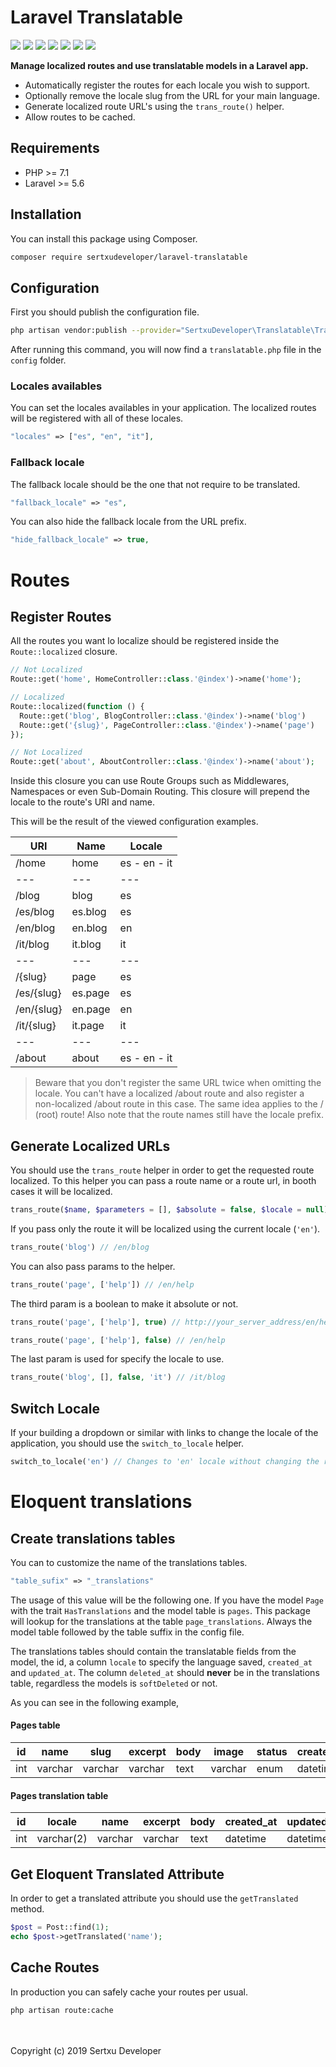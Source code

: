 # Laravel Translatable
![](https://img.shields.io/github/v/release/sertxudeveloper/laravel-translatable) ![](https://img.shields.io/github/license/sertxudeveloper/laravel-translatable) ![](https://img.shields.io/librariesio/github/sertxudeveloper/laravel-translatable) ![](https://img.shields.io/github/repo-size/sertxudeveloper/laravel-translatable) ![](https://img.shields.io/packagist/dt/sertxudeveloper/laravel-translatable) ![](https://img.shields.io/github/issues/sertxudeveloper/laravel-translatable) ![](https://img.shields.io/packagist/php-v/sertxudeveloper/laravel-translatable)

**Manage localized routes and use translatable models in a Laravel app.**
 - Automatically register the routes for each locale you wish to support.
 - Optionally remove the locale slug from the URL for your main language.
 - Generate localized route URL's using the ``trans_route()`` helper.
 - Allow routes to be cached.

## Requirements
  - PHP >= 7.1
  - Laravel >= 5.6

## Installation
You can install this package using Composer.

```sh
composer require sertxudeveloper/laravel-translatable
```

## Configuration
First you should publish the configuration file.

```sh
php artisan vendor:publish --provider="SertxuDeveloper\Translatable\TranslatableServiceProvider" --tag="config"
```

After running this command, you will now find a ``translatable.php`` file in the ``config`` folder.

### Locales availables
You can set the locales availables in your application. The localized routes will be registered with all of these locales.

```php
"locales" => ["es", "en", "it"],
```
### Fallback locale
The fallback locale should be the one that not require to be translated.

```php
"fallback_locale" => "es",
```
You can also hide the fallback locale from the URL prefix.

```php
"hide_fallback_locale" => true,
```

# Routes
## Register Routes
All the routes you want lo localize should be registered inside the ``Route::localized`` closure.

```php
// Not Localized
Route::get('home', HomeController::class.'@index')->name('home');

// Localized
Route::localized(function () {
  Route::get('blog', BlogController::class.'@index')->name('blog')
  Route::get('{slug}', PageController::class.'@index')->name('page')
});

// Not Localized
Route::get('about', AboutController::class.'@index')->name('about');
```

Inside this closure you can use Route Groups such as Middlewares, Namespaces or even Sub-Domain Routing. This closure will prepend the locale to the route's URI and name.

This will be the result of the viewed configuration examples.

| URI | Name | Locale |
| --- | --- | --- |
| /home | home | es - en - it |
| --- | --- | --- |
| /blog | blog | es |
| /es/blog | es.blog | es |
| /en/blog | en.blog | en |
| /it/blog | it.blog | it |
| --- | --- | --- |
| /{slug} | page | es |
| /es/{slug} | es.page | es |
| /en/{slug} | en.page | en |
| /it/{slug} | it.page | it |
| --- | --- | --- |
| /about | about | es - en - it |

> Beware that you don't register the same URL twice when omitting the locale. You can't have a localized /about route and also register a non-localized /about route in this case. The same idea applies to the / (root) route! Also note that the route names still have the locale prefix.

## Generate Localized URLs
You should use the ``trans_route`` helper in order to get the requested route localized. To this helper you can pass a route name or a route url, in booth cases it will be localized.

```php
trans_route($name, $parameters = [], $absolute = false, $locale = null)
```

If you pass only the route it will be localized using the current locale (``'en'``).

```php
trans_route('blog') // /en/blog
```

You can also pass params to the helper.

```php
trans_route('page', ['help']) // /en/help
```

The third param is a boolean to make it absolute or not.

```php
trans_route('page', ['help'], true) // http://your_server_address/en/help
```

```php
trans_route('page', ['help'], false) // /en/help
```

The last param is used for specify the locale to use.

```php
trans_route('blog', [], false, 'it') // /it/blog
```

## Switch Locale
If your building a dropdown or similar with links to change the locale of the application, you should use the ``switch_to_locale`` helper.
```php
switch_to_locale('en') // Changes to 'en' locale without changing the route
```

# Eloquent translations

## Create translations tables
You can to customize the name of the translations tables.

```php
"table_sufix" => "_translations"
```

The usage of this value will be the following one. If you have the model ``Page`` with the trait ``HasTranslations`` and the model table is ``pages``. This package will lookup for the translations at the table ``page_translations``. Always the model table followed by the table suffix in the config file.

The translations tables should contain the translatable fields from the model, the id, a column ``locale`` to specify the language saved, ``created_at`` and ``updated_at``. The column ``deleted_at`` should **never** be in the translations table, regardless the models is ``softDeleted`` or not.

As you can see in the following example, 

#### Pages table
| id | name | slug | excerpt | body | image | status | created_at | updated_at | 
| --- | --- | --- | --- | --- | --- | --- | --- | --- |
| int | varchar | varchar | varchar | text | varchar | enum | datetime | datetime |

#### Pages translation table
| id | locale | name | excerpt | body | created_at | updated_at | 
| --- | --- | --- | --- | --- | --- | --- |
| int | varchar(2) | varchar | varchar | text | datetime | datetime |

## Get Eloquent Translated Attribute
In order to get a translated attribute you should use the ``getTranslated`` method.

```php
$post = Post::find(1);
echo $post->getTranslated('name');
```

## Cache Routes
In production you can safely cache your routes per usual.

```sh
php artisan route:cache
```
<br><br>
Copyright (c) 2019 Sertxu Developer
